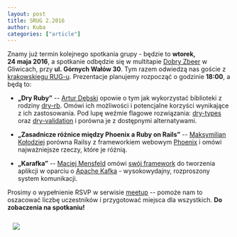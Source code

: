 ```yaml
---
layout: post
title: SRUG 2.2016
author: Kuba
categories: ["article"]
---
```


Znamy już termin kolejnego spotkania grupy - będzie to **wtorek,
24&nbsp;maja&nbsp;2016**, a spotkanie odbędzie się w multitapie
[Dobry Zbeer](https://www.facebook.com/DobryZbeer/) w Gliwicach, przy
**ul. Górnych&nbsp;Wałów&nbsp;30**. Tym razem odwiedzą nas goście z
[krakowskiegu RUG-u](http://www.meetup.com/Krakow-Ruby-Users-Group/). Prezentacje
planujemy rozpocząć o godzinie **18:00**, a będą to:

-   **„Dry Ruby”** -- [Artur Dębski](https://github.com/mentero)
    opowie o tym jak wykorzystać biblioteki z rodziny
    [dry-rb](http://dry-rb.org/). Omówi ich możliwości i potencjalne
    korzyści wynikające z ich zastosowania. Pod lupę weźmie flagowe
    rozwiązania: [dry-types](http://dry-rb.org/gems/dry-types/) oraz
    [dry-validation](http://dry-rb.org/gems/dry-validation/) i porówna
    je z dostępnymi alternatywami.

-   **„Zasadnicze różnice między Phoenix a Ruby on Rails”** --
    [Maksymilian Kołodziej](https://github.com/MaxKolodziej) porówna
    Railsy z frameworkiem webowym
    [Phoenix](http://www.phoenixframework.org/) i omówi najważniejsze
    rzeczy, które je różnią.

-   **„Karafka”** -- [Maciej Mensfeld](https://github.com/mensfeld)
    omówi [swój framework](https://github.com/karafka/karafka) do
    tworzenia aplikcji w oparciu o
    [Apache Kafka](http://kafka.apache.org/) - wysokowydajny,
    rozproszony system komunikacji.

Prosimy o wypełnienie RSVP w serwisie
[meetup](http://www.meetup.com/srugpl/events/230669647/) -- pomoże nam
to oszacować liczbę uczestników i przygotować miejsca dla wszystkich.
**Do zobaczenia na spotkaniu!**

<a href="https://maps.google.com/maps?hl=pl&geocode=&q=Gornych+Walow+30+Gliwice&ll=50.291779,18.672595&z=14" class="text-center" style="display: block; width: 100%; padding: 0.75rem;">
    <img src="https://maps.google.com/maps/api/staticmap?center=50.291779,18.672595&zoom=14&markers=color:red|label:A|50.2933503,18.6621612&size=680x400&sensor=false&scale=2" class="img-thumbnail">
</a>
